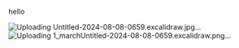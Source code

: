 hello

![Uploading Untitled-2024-08-08-0659.excalidraw.jpg…]()
![Uploading 1_marchUntitled-2024-08-08-0659.excalidraw.png…]()
